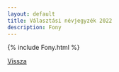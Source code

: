 ```yaml
---
layout: default
title: Választási névjegyzék 2022
description: Fony
---
```


{% include Fony.html %}

[Vissza](./)
